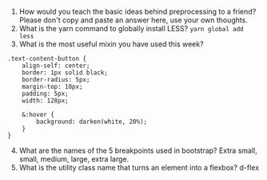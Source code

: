 <!-- Answers to the Self Study Questions go here -->

1. How would you teach the basic ideas behind preprocessing to a friend?  Please don't copy and paste an answer here, use your own thoughts.
2. What is the yarn command to globally install LESS?
`yarn global add less`
3. What is the most useful mixin you have used this week?
```
.text-content-button {
	align-self: center;
	border: 1px solid black;
	border-radius: 5px;
	margin-top: 10px;
	padding: 5px;
	width: 128px;

	&:hover {
		background: darken(white, 20%);
	}
}
```
4. What are the names of the 5 breakpoints used in bootstrap?
Extra small, small, medium, large, extra large.
5. What is the utility class name that turns an element into a flexbox?
d-flex 
